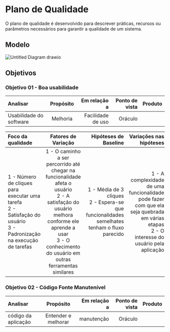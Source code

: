 # Plano de Qualidade


O plano de qualidade é desenvolvido para descrever práticas, recursos ou parâmetros necessários para garantir a qualidade de um sistema. 

## Modelo

![Untitled Diagram drawio](https://user-images.githubusercontent.com/38164895/158085194-b797d13c-f388-40f6-8bfd-455b8c0a7f7e.png)

## Objetivos

### Objetivo 01 - Boa usabilidade

Analisar | Propósito | Em relação a | Ponto de vista | Produto |
:--------- | :------: | -------:| -------: | -------: |
Usabilidade do software | Melhoria | Facilidade de uso | Oráculo |


Foco da qualidade | Fatores de Variação | Hipóteses de Baseline  | Variações nas hipóteses |
:--------- | :------: | -------:| -------: |
1 - Número de cliques para executar uma tarefa <br> 2 - Satisfação do usuário <br> 3 - Padronização na execução de tarefas <br> | 1 - O caminho a ser percorrido até chegar  na  funcionalidade  afeta o usuário <br> 2 - A satisfação do usuário melhora conforme ele aprende a usar <br> 3 - O conhecimento do usuário em outras ferramentas similares <br> | 1 - Média de 3 cliques <br> 2 - Espera-se que funcionalidades semelhates tenham o fluxo parecido <br> | 1 - A complexidade de uma funcionalidade pode fazer com que ela seja quebrada em várias etapas <br> 2 - O interesse do usuário pela aplicação <br>  |

### Objetivo 02 - Código  Fonte Manutenível

Analisar | Propósito | Em relação a | Ponto de vista | Produto |
:--------- | :------: | -------:| -------: | -------: |
código da aplicação| Entender e melhorar | manutenção | Oráculo |


